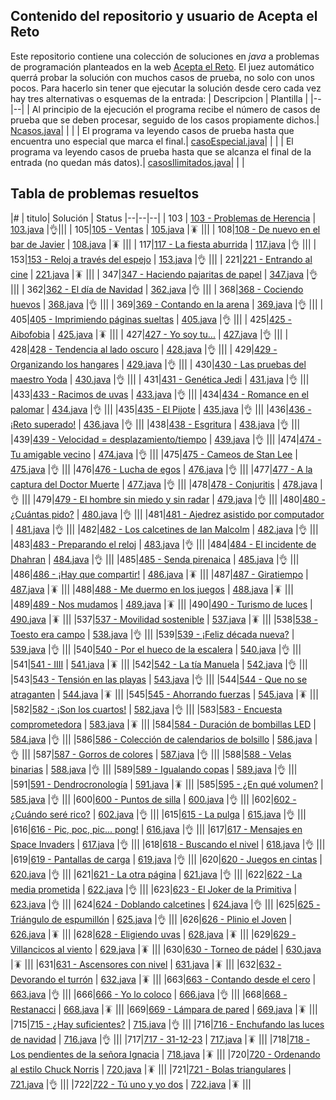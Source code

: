 ## Contenido del repositorio y usuario de Acepta el Reto
Este repositorio contiene una colección de soluciones en *java* a problemas de programación planteados en la web [Acepta el Reto](https://www.aceptaelreto.com/).  El juez automático querrá probar la solución con muchos casos de prueba, no solo con unos pocos. Para hacerlo sin tener que ejecutar la solución desde cero cada vez hay tres alternativas o esquemas de la entrada:
   | Descripcion | Plantilla |
   |--|--|
   | Al principio de la ejecución el programa recibe el número de casos de prueba que se deben procesar, seguido de los casos propiamente dichos.| [Ncasos.java](./src/Ncasos.java)| | |
   | El programa va leyendo casos de prueba hasta que encuentra uno especial que marca el final.| [casoEspecial.java](./src/casoEspecial.java)| | |
   | El programa va leyendo casos de prueba hasta que se alcanza el final de la entrada (no quedan más datos).| [casosIlimitados.java](./src/casosIlimitados.java)| | |



## Tabla de problemas resueltos
|#  | titulo| Solución | Status
|--|--|--|
| 103 | [103 - Problemas de Herencia](https://www.aceptaelreto.com/problem/statement.php?id=103) | [103.java](./src/103.java '103.java') |👌|||
| 105|[105 - Ventas](https://www.aceptaelreto.com/problem/statement.php?id=105) | [105.java](./src/105.java '105.java') |🪳 |||
| 108|[108 - De nuevo en el bar de Javier](https://www.aceptaelreto.com/problem/statement.php?id=108) | [108.java](./src/108.java '108.java') |🪳 |||
| 117|[117 - La fiesta aburrida](https://www.aceptaelreto.com/problem/statement.php?id=117) | [117.java](./src/117.java '117.java') |👌 |||
| 153|[153 - Reloj a través del espejo](https://www.aceptaelreto.com/problem/statement.php?id=153) | [153.java](./src/153.java '153.java') |👌 |||
| 221|[221 - Entrando al cine](https://www.aceptaelreto.com/problem/statement.php?id=221) | [221.java](./src/221.java '221.java') |🪳 |||
| 347|[347 - Haciendo pajaritas de papel](https://www.aceptaelreto.com/problem/statement.php?id=347) | [347.java](./src/347.java '347.java') |👌 |||
| 362|[362 - El día de Navidad](https://www.aceptaelreto.com/problem/statement.php?id=362) | [362.java](./src/362.java '362.java') |👌 |||
| 368|[368 - Cociendo huevos](https://www.aceptaelreto.com/problem/statement.php?id=368) | [368.java](./src/368.java '368.java') |👌 |||
| 369|[369 - Contando en la arena](https://www.aceptaelreto.com/problem/statement.php?id=369) | [369.java](./src/369.java '369.java') |👌 |||
| 405|[405 - Imprimiendo páginas sueltas](https://www.aceptaelreto.com/problem/statement.php?id=405) | [405.java](./src/405.java '405.java') |👌 |||
| 425|[425 - Aibofobia](https://www.aceptaelreto.com/problem/statement.php?id=425) | [425.java](./src/425.java '425.java') |🪳 |||
| 427|[427 - Yo soy tu...](https://www.aceptaelreto.com/problem/statement.php?id=427) | [427.java](./src/427.java '427.java') |👌 |||
| 428|[428 - Tendencia al lado oscuro](https://www.aceptaelreto.com/problem/statement.php?id=428) | [428.java](./src/428.java '428.java') |👌 |||
| 429|[429 - Organizando los hangares](https://www.aceptaelreto.com/problem/statement.php?id=429) | [429.java](./src/429.java '429.java') |👌 |||
| 430|[430 - Las pruebas del maestro Yoda](https://www.aceptaelreto.com/problem/statement.php?id=430) | [430.java](./src/430.java '430.java') |👌 |||
| 431|[431 - Genética Jedi](https://www.aceptaelreto.com/problem/statement.php?id=431) | [431.java](./src/431.java '431.java') |👌 |||
|433|[433 - Racimos de uvas](https://www.aceptaelreto.com/problem/statement.php?id=433) | [433.java](./src/433.java '433.java') |👌 |||
|434|[434 - Romance en el palomar](https://www.aceptaelreto.com/problem/statement.php?id=434) | [434.java](./src/434.java '434.java') |👌 |||
|435|[435 - El Pijote](https://www.aceptaelreto.com/problem/statement.php?id=435) | [435.java](./src/435.java '435.java') |👌 |||
|436|[436 - ¡Reto superado!](https://www.aceptaelreto.com/problem/statement.php?id=436) | [436.java](./src/436.java '436.java') |👌 |||
|438|[438 - Esgritura](https://www.aceptaelreto.com/problem/statement.php?id=438) | [438.java](./src/438.java '438.java') |👌 |||
|439|[439 - Velocidad = desplazamiento/tiempo](https://www.aceptaelreto.com/problem/statement.php?id=439) | [439.java](./src/439.java '439.java') |👌 |||
|474|[474 - Tu amigable vecino](https://www.aceptaelreto.com/problem/statement.php?id=474) | [474.java](./src/474.java '474.java') |👌 |||
|475|[475 - Cameos de Stan Lee](https://www.aceptaelreto.com/problem/statement.php?id=475) | [475.java](./src/475.java '475.java') |👌 |||
|476|[476 - Lucha de egos](https://www.aceptaelreto.com/problem/statement.php?id=476) | [476.java](./src/476.java '476.java') |👌 |||
|477|[477 - A la captura del Doctor Muerte](https://www.aceptaelreto.com/problem/statement.php?id=477) | [477.java](./src/477.java '477.java') |👌 |||
|478|[478 - Conjuritis](https://www.aceptaelreto.com/problem/statement.php?id=478) | [478.java](./src/478.java '478.java') |👌 |||
|479|[479 - El hombre sin miedo y sin radar](https://www.aceptaelreto.com/problem/statement.php?id=479) | [479.java](./src/479.java '479.java') |👌 |||
|480|[480 - ¿Cuántas pido?](https://www.aceptaelreto.com/problem/statement.php?id=480) | [480.java](./src/480.java '480.java') |👌 |||
|481|[481 - Ajedrez asistido por computador](https://www.aceptaelreto.com/problem/statement.php?id=481) | [481.java](./src/481.java '481.java') |👌 |||
|482|[482 - Los calcetines de Ian Malcolm](https://www.aceptaelreto.com/problem/statement.php?id=482) | [482.java](./src/482.java '482.java') |👌 |||
|483|[483 - Preparando el reloj](https://www.aceptaelreto.com/problem/statement.php?id=483) | [483.java](./src/483.java '483.java') |👌 |||
|484|[484 - El incidente de Dhahran](https://www.aceptaelreto.com/problem/statement.php?id=484) | [484.java](./src/484.java '484.java') |👌 |||
|485|[485 - Senda pirenaica](https://www.aceptaelreto.com/problem/statement.php?id=485) | [485.java](./src/485.java '485.java') |👌 |||
|486|[486 - ¡Hay que compartir!](https://www.aceptaelreto.com/problem/statement.php?id=486) | [486.java](./src/486.java '486.java') |🪳 |||
|487|[487 - Giratiempo](https://www.aceptaelreto.com/problem/statement.php?id=487) | [487.java](./src/487.java '487.java') |🪳 |||
|488|[488 - Me duermo en los juegos](https://www.aceptaelreto.com/problem/statement.php?id=488) | [488.java](./src/488.java '488.java') |🪳 |||
|489|[489 - Nos mudamos](https://www.aceptaelreto.com/problem/statement.php?id=489) | [489.java](./src/489.java '489.java') |🪳 |||
|490|[490 - Turismo de luces](https://www.aceptaelreto.com/problem/statement.php?id=490) | [490.java](./src/490.java '490.java') |🪳 |||
|537|[537 - Movilidad sostenible](https://www.aceptaelreto.com/problem/statement.php?id=537) | [537.java](./src/537.java '537.java') |🪳 |||
|538|[538 - Toesto era campo](https://www.aceptaelreto.com/problem/statement.php?id=538) | [538.java](./src/538.java '538.java') |👌 |||
|539|[539 - ¡Feliz década nueva?](https://www.aceptaelreto.com/problem/statement.php?id=539) | [539.java](./src/539.java '539.java') |👌 |||
|540|[540 - Por el hueco de la escalera](https://www.aceptaelreto.com/problem/statement.php?id=540) | [540.java](./src/540.java '540.java') |👌 |||
|541|[541 - IIII](https://www.aceptaelreto.com/problem/statement.php?id=541) | [541.java](./src/541.java '541.java') |🪳 |||
|542|[542 - La tía Manuela](https://www.aceptaelreto.com/problem/statement.php?id=542) | [542.java](./src/542.java '542.java') |👌 |||
|543|[543 - Tensión en las playas](https://www.aceptaelreto.com/problem/statement.php?id=543) | [543.java](./src/543.java '543.java') |👌 |||
|544|[544 - Que no se atraganten](https://www.aceptaelreto.com/problem/statement.php?id=544) | [544.java](./src/544.java '544.java') |🪳 |||
|545|[545 - Ahorrando fuerzas](https://www.aceptaelreto.com/problem/statement.php?id=545) | [545.java](./src/545.java '545.java') |🪳 |||
|582|[582 - ¡Son los cuartos!](https://www.aceptaelreto.com/problem/statement.php?id=582) | [582.java](./src/582.java '582.java') |👌 |||
|583|[583 - Encuesta comprometedora](https://www.aceptaelreto.com/problem/statement.php?id=583) | [583.java](./src/583.java '583.java') |🪳 |||
|584|[584 - Duración de bombillas LED](https://www.aceptaelreto.com/problem/statement.php?id=584) | [584.java](./src/584.java '584.java') |👌 |||
|586|[586 - Colección de calendarios de bolsillo](https://www.aceptaelreto.com/problem/statement.php?id=586) | [586.java](./src/586.java '586.java') |👌 |||
|587|[587 - Gorros de colores](https://www.aceptaelreto.com/problem/statement.php?id=587) | [587.java](./src/587.java '587.java') |👌 |||
|588|[588 - Velas binarias](https://www.aceptaelreto.com/problem/statement.php?id=588) | [588.java](./src/588.java '588.java') |👌 |||
|589|[589 - Igualando copas](https://www.aceptaelreto.com/problem/statement.php?id=589) | [589.java](./src/589.java '589.java') |👌 |||
|591|[591 - Dendrocronología](https://www.aceptaelreto.com/problem/statement.php?id=591) | [591.java](./src/591.java '591.java') |🪳 |||
|585|[595 - ¿En qué volumen?](https://www.aceptaelreto.com/problem/statement.php?id=585) | [585.java](./src/585.java '585.java') |👌 |||
|600|[600 - Puntos de silla](https://www.aceptaelreto.com/problem/statement.php?id=600) | [600.java](./src/600.java '600.java') |👌 |||
|602|[602 - ¿Cuándo seré rico?](https://www.aceptaelreto.com/problem/statement.php?id=602) | [602.java](./src/602.java '602.java') |👌 |||
|615|[615 - La pulga](https://www.aceptaelreto.com/problem/statement.php?id=615) | [615.java](./src/615.java '615.java') |👌 |||
|616|[616 - Pic, poc, pic... pong!](https://www.aceptaelreto.com/problem/statement.php?id=616) | [616.java](./src/616.java '616.java') |👌 |||
|617|[617 - Mensajes en Space Invaders](https://www.aceptaelreto.com/problem/statement.php?id=617) | [617.java](./src/617.java '617.java') |👌 |||
|618|[618 - Buscando el nivel](https://www.aceptaelreto.com/problem/statement.php?id=618) | [618.java](./src/618.java '618.java') |👌 |||
|619|[619 - Pantallas de carga](https://www.aceptaelreto.com/problem/statement.php?id=619) | [619.java](./src/619.java '619.java') |👌 |||
|620|[620 - Juegos en cintas](https://www.aceptaelreto.com/problem/statement.php?id=620) | [620.java](./src/620.java '620.java') |👌 |||
|621|[621 - La otra página](https://www.aceptaelreto.com/problem/statement.php?id=621) | [621.java](./src/621.java '621.java') |👌 |||
|622|[622 - La media prometida](https://www.aceptaelreto.com/problem/statement.php?id=622) | [622.java](./src/622.java '622.java') |👌 |||
|623|[623 - El Joker de la Primitiva](https://www.aceptaelreto.com/problem/statement.php?id=623) | [623.java](./src/623.java '623.java') |👌 |||
|624|[624 - Doblando calcetines](https://www.aceptaelreto.com/problem/statement.php?id=624) | [624.java](./src/624.java '624.java') |👌 |||
|625|[625 - Triángulo de espumillón](https://www.aceptaelreto.com/problem/statement.php?id=625) | [625.java](./src/625.java '625.java') |👌 |||
|626|[626 - Plinio el Joven](https://www.aceptaelreto.com/problem/statement.php?id=626) | [626.java](./src/626.java '626.java') |🪳 |||
|628|[628 - Eligiendo uvas](https://www.aceptaelreto.com/problem/statement.php?id=628) | [628.java](./src/628.java '628.java') |🪳 |||
|629|[629 - Villancicos al viento](https://www.aceptaelreto.com/problem/statement.php?id=629) | [629.java](./src/629.java '629.java') |🪳 |||
|630|[630 - Torneo de pádel](https://www.aceptaelreto.com/problem/statement.php?id=630) | [630.java](./src/630.java '630.java') |🪳 |||
|631|[631 - Ascensores con nivel](https://www.aceptaelreto.com/problem/statement.php?id=631) | [631.java](./src/631.java '631.java') |🪳 |||
|632|[632 - Devorando el turrón](https://www.aceptaelreto.com/problem/statement.php?id=632) | [632.java](./src/632.java '632.java') |🪳 |||
|663|[663 - Contando desde el cero](https://www.aceptaelreto.com/problem/statement.php?id=663) | [663.java](./src/663.java '663.java') |👌 |||
|666|[666 - Yo lo coloco](https://www.aceptaelreto.com/problem/statement.php?id=666) | [666.java](./src/666.java '666.java') |👌 |||
|668|[668 - Restanacci](https://www.aceptaelreto.com/problem/statement.php?id=668) | [668.java](./src/668.java '668.java') |🪳 |||
|669|[669 - Lámpara de pared](https://www.aceptaelreto.com/problem/statement.php?id=669) | [669.java](./src/669.java '669.java') |🪳 |||
|715|[715 - ¿Hay suficientes?](https://www.aceptaelreto.com/problem/statement.php?id=715) | [715.java](./src/715.java '715.java') |👌 |||
|716|[716 - Enchufando las luces de navidad](https://www.aceptaelreto.com/problem/statement.php?id=716) | [716.java](./src/716.java '716.java') |👌 |||
|717|[717 - 31-12-23](https://www.aceptaelreto.com/problem/statement.php?id=717) | [717.java](./src/717.java '717.java') |🪳 |||
|718|[718 - Los pendientes de la señora Ignacia](https://www.aceptaelreto.com/problem/statement.php?id=718) | [718.java](./src/718.java '718.java') |🪳 |||
|720|[720 - Ordenando al estilo Chuck Norris](https://www.aceptaelreto.com/problem/statement.php?id=720) | [720.java](./src/720.java '720.java') |🪳 |||
|721|[721 - Bolas triangulares](https://www.aceptaelreto.com/problem/statement.php?id=721) | [721.java](./src/721.java '721.java') |👌 |||
|722|[722 - Tú uno y yo dos](https://www.aceptaelreto.com/problem/statement.php?id=722) | [722.java](./src/722.java '722.java') |🪳 |||

